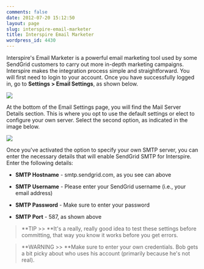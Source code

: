 ```yaml
---
comments: false
date: 2012-07-20 15:12:50
layout: page
slug: interspire-email-marketer
title: Interspire Email Marketer
wordpress_id: 4430
---
```


Interspire's Email Marketer is a powerful email marketing tool used by some SendGrid customers to carry out more in-depth marketing campaigns. Interspire makes the integration process simple and straightforward. You will first need to login to your account. Once you have successfully logged in, go to **Settings > Email Settings**, as shown below.  
  


![](http://docs.sendgrid.com/wp-content/uploads/2012/07/interspire_dashboard.png)

At the bottom of the Email Settings page, you will find the Mail Server Details section. This is where you opt to use the default settings or elect to configure your own server. Select the second option, as indicated in the image below.  
  


![](http://docs.sendgrid.com/wp-content/uploads/2012/07/interspire_settings.png)

Once you've activated the option to specify your own SMTP server, you can enter the necessary details that will enable SendGrid SMTP for Interspire. Enter the following details:




	
  * **SMTP Hostname** - smtp.sendgrid.com, as you see can above

	
  * **SMTP Username** - Please enter your SendGrid username (i.e., your email address)

	
  * **SMTP Password** - Make sure to enter your password

	
  * **SMTP Port** - 587, as shown above





> **TIP >> **It's a really, really good idea to test these settings before committing, that way you know it works before you get errors.





> **WARNING >> **Make sure to enter your own credentials. Bob gets a bit picky about who uses his account (primarily because he's not real).

